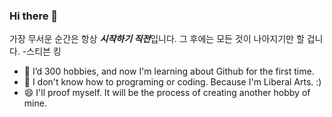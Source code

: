 ### Hi there 👋

가장 무서운 순간은 항상 ***시작하기 직전***입니다.
그 후에는 모든 것이 나아지기만 할 겁니다. -스티븐 킹

- 🌱 I’d 300 hobbies, and now I'm learning about Github for the first time.
- 🤔 I don't know how to programing or coding. Because I'm Liberal Arts. :)
- 😄 I'll proof myself. It will be the process of creating another hobby of mine.

<!--
**ThePinkBean/ThePinkBean** is a ✨ _special_ ✨ repository because its `README.md` (this file) appears on your GitHub profile.

Here are some ideas to get you started:

- 🔭 I’m currently working on ... fd
- 🌱 I’m currently learning ...
- 👯 I’m looking to collaborate on ...
- 🤔 I’m looking for help with ...
- 💬 Ask me about ...
- 📫 How to reach me: ...
- 😄 Pronouns: ...
- ⚡ Fun fact: ...
-->
